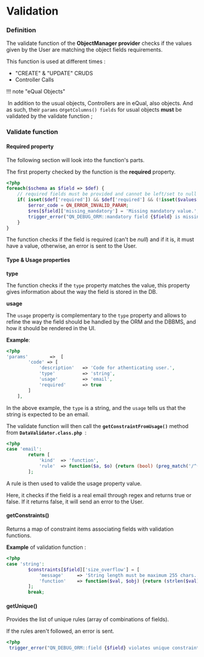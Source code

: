 # Validation

### Definition

The validate function of the **ObjectManager provider** checks if the values given by the User are matching the object fields requirements.

This function is used at different times :

- "CREATE" & "UPDATE" CRUDS
- Controller Calls

!!! note "eQual Objects"

​	In addition to the usual objects, Controllers are in eQual, also objects.                                                                                                                                                   	And as such, their `params` or`getColumns() fields` for usual objects **must** be validated by the validate function ;



### Validate function 

#### Required property

The following section will look into the function's parts.

The first property checked by the function is the **required** property.

```php
<?php
foreach($schema as $field => $def) {
    // required fields must be provided and cannot be left/set to null
    if( isset($def['required']) && $def['required'] && (!isset($values[$field]) || is_null($values[$field])) ) {
        $error_code = QN_ERROR_INVALID_PARAM;
        $res[$field]['missing_mandatory'] = 'Missing mandatory value.'; 
        trigger_error("QN_DEBUG_ORM::mandatory field {$field} is missing for instance of {$class}", QN_REPORT_WARNING);
    }
}
```

The function checks if the field is required (can't be *null*) and if it is, it must have a value, otherwise, an error is sent to the User.



#### Type & Usage properties

**type**

The function checks if the `type` property matches the value, this property gives information about the way the field is stored in the DB.

**usage**

The `usage` property is complementary to the `type` property and allows to refine the way the field should be handled by the ORM and the DBBMS, and how it should be rendered in the UI. 



**Example**:

```php
<?php
'params' 		=>	[
        'code' => [
            'description'   => 'Code for athenticating user.',
            'type'          => 'string',
            'usage'         => 'email',
            'required'      => true
        ]
    ],
```

In the above example, the `type` is a string, and the `usage` tells us that the string is expected to be an email.

The validate function will then call the **`getConstraintFromUsage()`** method from **`DataValidator.class.php `**:

```php
<?php
case 'email':
        return [
            'kind'  => 'function',
            'rule'  => function($a, $o) {return (bool) (preg_match('/^([_a-z0-9-]+)(\.[_a-z0-9+-]+)*@([a-z0-9-]+)(\.[a-z0-9-]+)*(\.[a-z]{2,13})$/', $a));}
        ];
```

A rule is then used to valide the usage property value.

Here, it checks if the field is a real email through regex and returns true or false. If it returns false, it will send an error to the User. 



#### getConstraints() 

Returns a map of constraint items associating fields with validation functions.

**Example** of validation function : 

```php
<?php
case 'string':
        $constraints[$field]['size_overflow'] = [
            'message'     => 'String length must be maximum 255 chars.',
            'function'    => function($val, $obj) {return (strlen($val) <= 255);}
        ];
        break;
```



#### getUnique()

Provides the list of unique rules (array of combinations of fields).

If the rules aren't followed, an error is sent.

```php
<?php
 trigger_error("QN_DEBUG_ORM::field {$field} violates unique constraint with object {$oid}", QN_REPORT_WARNING);
```



